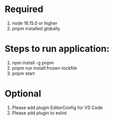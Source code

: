 # Required
1. node 16.15.0 or higher
2. pnpm installed globally

# Steps to run application:
1. npm install -g pnpm
2. pnpm run install:frozen-lockfile
3. pnpm start

# Optional
1. Please add plugin EditorConfig for VS Code
2. Please add plugin to eslint
